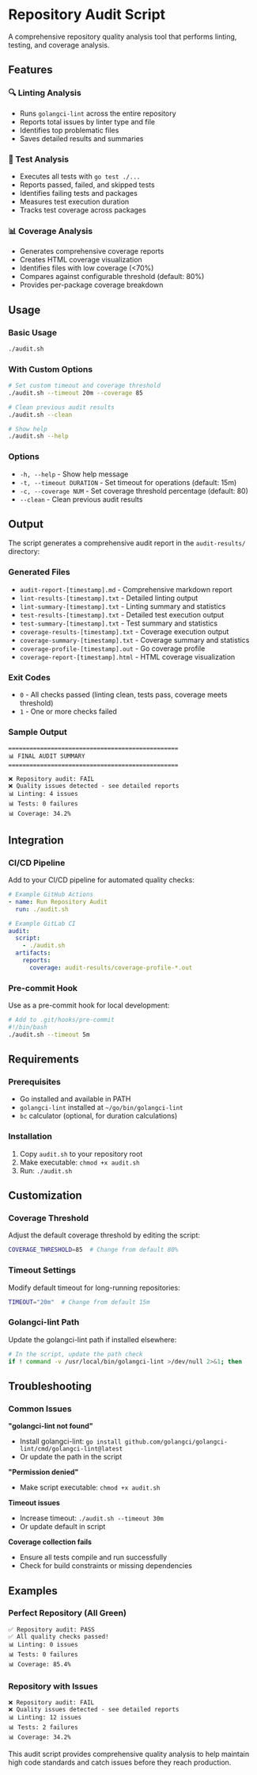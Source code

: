 # Repository Audit Script

A comprehensive repository quality analysis tool that performs linting, testing, and coverage analysis.

## Features

### 🔍 Linting Analysis
- Runs `golangci-lint` across the entire repository
- Reports total issues by linter type and file
- Identifies top problematic files
- Saves detailed results and summaries

### 🚀 Test Analysis
- Executes all tests with `go test ./...`
- Reports passed, failed, and skipped tests
- Identifies failing tests and packages
- Measures test execution duration
- Tracks test coverage across packages

### 📊 Coverage Analysis
- Generates comprehensive coverage reports
- Creates HTML coverage visualization
- Identifies files with low coverage (<70%)
- Compares against configurable threshold (default: 80%)
- Provides per-package coverage breakdown

## Usage

### Basic Usage
```bash
./audit.sh
```

### With Custom Options
```bash
# Set custom timeout and coverage threshold
./audit.sh --timeout 20m --coverage 85

# Clean previous audit results
./audit.sh --clean

# Show help
./audit.sh --help
```

### Options
- `-h, --help` - Show help message
- `-t, --timeout DURATION` - Set timeout for operations (default: 15m)
- `-c, --coverage NUM` - Set coverage threshold percentage (default: 80)
- `--clean` - Clean previous audit results

## Output

The script generates a comprehensive audit report in the `audit-results/` directory:

### Generated Files
- `audit-report-[timestamp].md` - Comprehensive markdown report
- `lint-results-[timestamp].txt` - Detailed linting output
- `lint-summary-[timestamp].txt` - Linting summary and statistics
- `test-results-[timestamp].txt` - Detailed test execution output
- `test-summary-[timestamp].txt` - Test summary and statistics
- `coverage-results-[timestamp].txt` - Coverage execution output
- `coverage-summary-[timestamp].txt` - Coverage summary and statistics
- `coverage-profile-[timestamp].out` - Go coverage profile
- `coverage-report-[timestamp].html` - HTML coverage visualization

### Exit Codes
- `0` - All checks passed (linting clean, tests pass, coverage meets threshold)
- `1` - One or more checks failed

### Sample Output
```
================================================
📊 FINAL AUDIT SUMMARY
================================================

❌ Repository audit: FAIL
❌ Quality issues detected - see detailed reports
📊 Linting: 4 issues
📊 Tests: 0 failures
📊 Coverage: 34.2%
```

## Integration

### CI/CD Pipeline
Add to your CI/CD pipeline for automated quality checks:

```yaml
# Example GitHub Actions
- name: Run Repository Audit
  run: ./audit.sh

# Example GitLab CI
audit:
  script:
    - ./audit.sh
  artifacts:
    reports:
      coverage: audit-results/coverage-profile-*.out
```

### Pre-commit Hook
Use as a pre-commit hook for local development:

```bash
# Add to .git/hooks/pre-commit
#!/bin/bash
./audit.sh --timeout 5m
```

## Requirements

### Prerequisites
- Go installed and available in PATH
- `golangci-lint` installed at `~/go/bin/golangci-lint`
- `bc` calculator (optional, for duration calculations)

### Installation
1. Copy `audit.sh` to your repository root
2. Make executable: `chmod +x audit.sh`
3. Run: `./audit.sh`

## Customization

### Coverage Threshold
Adjust the default coverage threshold by editing the script:
```bash
COVERAGE_THRESHOLD=85  # Change from default 80%
```

### Timeout Settings
Modify default timeout for long-running repositories:
```bash
TIMEOUT="20m"  # Change from default 15m
```

### Golangci-lint Path
Update the golangci-lint path if installed elsewhere:
```bash
# In the script, update the path check
if ! command -v /usr/local/bin/golangci-lint >/dev/null 2>&1; then
```

## Troubleshooting

### Common Issues

**"golangci-lint not found"**
- Install golangci-lint: `go install github.com/golangci/golangci-lint/cmd/golangci-lint@latest`
- Or update the path in the script

**"Permission denied"**
- Make script executable: `chmod +x audit.sh`

**Timeout issues**
- Increase timeout: `./audit.sh --timeout 30m`
- Or update default in script

**Coverage collection fails**
- Ensure all tests compile and run successfully
- Check for build constraints or missing dependencies

## Examples

### Perfect Repository (All Green)
```
✅ Repository audit: PASS
✅ All quality checks passed!
📊 Linting: 0 issues
📊 Tests: 0 failures
📊 Coverage: 85.4%
```

### Repository with Issues
```
❌ Repository audit: FAIL
❌ Quality issues detected - see detailed reports
📊 Linting: 12 issues
📊 Tests: 2 failures
📊 Coverage: 34.2%
```

This audit script provides comprehensive quality analysis to help maintain high code standards and catch issues before they reach production.
